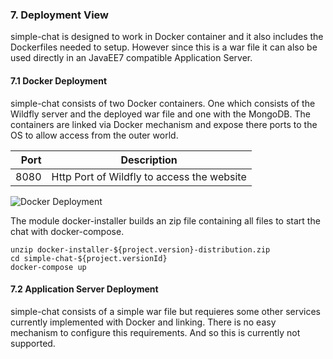 ### 7. Deployment View
simple-chat is designed to work in Docker container and it also includes the Dockerfiles needed to setup. However since this is a war file it
can also be used directly in an JavaEE7 compatible Application Server.

#### 7.1 Docker Deployment
simple-chat consists of two Docker containers. One which consists of the Wildfly server and the deployed war file and one with the MongoDB.
The containers are linked via Docker mechanism and expose there ports to the OS to allow access from the outer world.

|Port   | Description                                                                             |
|------:|-----------------------------------------------------------------------------------------|
| 8080  | Http Port of Wildfly to access the website                                              |

![Docker Deployment](../images/uml/dockerDeployment.png "Docker Deployment")

The module docker-installer builds an zip file containing all files to start the chat with docker-compose.

```
unzip docker-installer-${project.version}-distribution.zip
cd simple-chat-${project.versionId}
docker-compose up
```

#### 7.2 Application Server Deployment
simple-chat consists of a simple war file but requieres some other services currently implemented with Docker and linking.
There is no easy mechanism to configure this requirements. And so this is currently not supported.